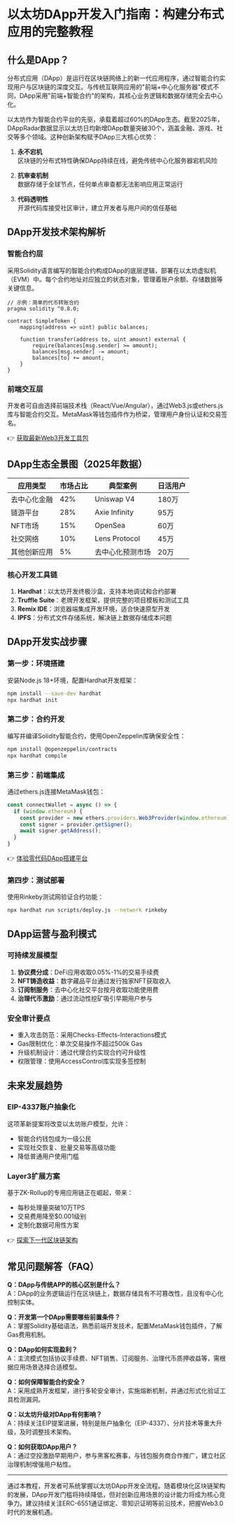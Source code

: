 # 以太坊DApp开发入门指南：构建分布式应用的完整教程

## 什么是DApp？

分布式应用（DApp）是运行在区块链网络上的新一代应用程序，通过智能合约实现用户与区块链的深度交互。与传统互联网应用的"前端+中心化服务器"模式不同，DApp采用"前端+智能合约"的架构，其核心业务逻辑和数据存储完全去中心化。

以太坊作为智能合约平台的先驱，承载着超过60%的DApp生态。截至2025年，DAppRadar数据显示以太坊日均新增DApp数量突破30个，涵盖金融、游戏、社交等多个领域。这种创新架构赋予DApp三大核心优势：

1. **永不宕机**  
区块链的分布式特性确保DApp持续在线，避免传统中心化服务器宕机风险

2. **抗审查机制**  
数据存储于全球节点，任何单点审查都无法影响应用正常运行

3. **代码透明性**  
开源代码库接受社区审计，建立开发者与用户间的信任基础

## DApp开发技术架构解析

### 智能合约层
采用Solidity语言编写的智能合约构成DApp的底层逻辑，部署在以太坊虚拟机（EVM）中。每个合约地址对应独立的状态对象，管理着账户余额、存储数据等关键信息。

```solidity
// 示例：简单的代币转账合约
pragma solidity ^0.8.0;

contract SimpleToken {
    mapping(address => uint) public balances;

    function transfer(address to, uint amount) external {
        require(balances[msg.sender] >= amount);
        balances[msg.sender] -= amount;
        balances[to] += amount;
    }
}
```

### 前端交互层
开发者可自由选择前端技术栈（React/Vue/Angular），通过Web3.js或ethers.js库与智能合约交互。MetaMask等钱包插件作为桥梁，管理用户身份认证和交易签名。

👉 [获取最新Web3开发工具包](https://bit.ly/okx_welcome)

## DApp生态全景图（2025年数据）

| 应用类型       | 市场占比 | 典型案例          | 日活用户 |
|----------------|----------|-------------------|----------|
| 去中心化金融   | 42%      | Uniswap V4        | 180万    |
| 链游平台       | 28%      | Axie Infinity     | 95万     |
| NFT市场        | 15%      | OpenSea           | 60万     |
| 社交网络       | 10%      | Lens Protocol     | 45万     |
| 其他创新应用   | 5%       | 去中心化预测市场  | 20万     |

### 核心开发工具链
1. **Hardhat**：以太坊开发终极沙盒，支持本地调试和合约部署
2. **Truffle Suite**：老牌开发框架，提供完整的项目模板和测试工具
3. **Remix IDE**：浏览器端集成开发环境，适合快速原型开发
4. **IPFS**：分布式文件存储系统，解决链上数据存储成本问题

## DApp开发实战步骤

### 第一步：环境搭建
安装Node.js 18+环境，配置Hardhat开发框架：
```bash
npm install --save-dev hardhat
npx hardhat init
```

### 第二步：合约开发
编写并编译Solidity智能合约，使用OpenZeppelin库确保安全性：
```bash
npm install @openzeppelin/contracts
npx hardhat compile
```

### 第三步：前端集成
通过ethers.js连接MetaMask钱包：
```javascript
const connectWallet = async () => {
  if (window.ethereum) {
    const provider = new ethers.providers.Web3Provider(window.ethereum);
    const signer = provider.getSigner();
    await signer.getAddress();
  }
}
```

👉 [体验零代码DApp搭建平台](https://bit.ly/okx_welcome)

### 第四步：测试部署
使用Rinkeby测试网验证合约功能：
```bash
npx hardhat run scripts/deploy.js --network rinkeby
```

## DApp运营与盈利模式

### 可持续发展模型
1. **协议费分成**：DeFi应用收取0.05%-1%的交易手续费
2. **NFT铸造收益**：数字藏品平台通过发行独家NFT获取收入
3. **订阅制服务**：去中心化社交平台按月收取功能使用费
4. **治理代币激励**：通过流动性挖矿吸引早期用户参与

### 安全审计要点
- 重入攻击防范：采用Checks-Effects-Interactions模式
- Gas限制优化：单次交易操作不超过500k Gas
- 升级机制设计：通过代理合约实现合约可升级性
- 权限管理：使用AccessControl库实现多签控制

## 未来发展趋势

### EIP-4337账户抽象化
这项革新提案将改变以太坊账户模型，允许：
- 智能合约钱包成为一级公民
- 实现社交恢复、批量交易等高级功能
- 降低普通用户使用门槛

### Layer3扩展方案
基于ZK-Rollup的专用应用链正在崛起，带来：
- 每秒处理量突破10万TPS
- 交易费用降至$0.001级别
- 定制化数据可用性方案

👉 [探索下一代区块链架构](https://bit.ly/okx_welcome)

## 常见问题解答（FAQ）

**Q：DApp与传统APP的核心区别是什么？**  
A：DApp的业务逻辑运行在区块链上，数据存储具有不可篡改性，且没有中心化控制实体。

**Q：开发第一个DApp需要哪些前置条件？**  
A：掌握Solidity基础语法，熟悉前端开发技术，配置MetaMask钱包插件，了解Gas费用机制。

**Q：DApp如何实现盈利？**  
A：主流模式包括协议手续费、NFT销售、订阅服务、治理代币质押收益等，需根据应用场景选择合适模型。

**Q：如何保障智能合约安全？**  
A：采用成熟开发框架，进行多轮安全审计，实施熔断机制，并通过形式化验证工具检测漏洞。

**Q：以太坊升级对DApp有何影响？**  
A：持续关注EIP提案进展，特别是账户抽象化（EIP-4337）、分片技术等重大升级，及时调整技术架构。

**Q：如何获取DApp用户？**  
A：通过空投激励早期用户，参与黑客松赛事，与钱包服务商合作推广，建立社区治理机制增强用户粘性。

---

通过本教程，开发者可系统掌握以太坊DApp开发全流程。随着模块化区块链架构的发展，DApp开发门槛将持续降低，但对创新应用场景的设计能力将成为核心竞争力。建议持续关注ERC-6551通证绑定、零知识证明等前沿技术，把握Web3.0时代的发展机遇。